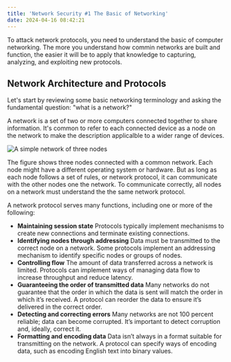 ```yaml
---
title: 'Network Security #1 The Basic of Networking'
date: 2024-04-16 08:42:21
---
```


To attack network protocols, you need to understand the basic of computer networking. The more you understand how commin networks are built and function, the easier it will be to apply that knowledge to capturing, analyzing, and exploiting new protocols.

## Network Architecture and Protocols

Let's start by reviewing some basic networking terminology and asking the fundamental question: "what is a network?"

A network is a set of two or more computers connected together to share information. It's common to refer to each connected device as a node on the network to make the description applicalble to a wider range of devices.

![A simple network of three nodes](https://i.imgur.com/PEwP15r.png)

The figure shows three nodes connected with a common network. Each node might have a different operating system or hardware. But as long as each node follows a set of rules, or network protocol, it can communicate with the other nodes one the network. To communicate correctly, all nodes on a network must understand the the same network protocol.

A network protocol serves many functions, including one or more of the following:

- **Maintaining session state** Protocols typically implement mechanisms to create new connections and terminate existing connections.
- **Identifying nodes through addressing** Data must be transmitted to the correct node on a network. Some protocols implement an addressing mechanism to identify specific nodes or groups of nodes.
- **Controlling flow** The amount of data transferred across a network is limited. Protocols can implement ways of managing data flow to increase throughput and
reduce latency.
- **Guaranteeing the order of transmitted data** Many networks do not guarantee that the order in which the data is sent will match the order in which it’s received. A protocol can reorder the data to ensure it’s delivered in the correct order.
- **Detecting and correcting errors** Many networks are not 100 percent reliable; data can become corrupted. It’s important to detect corruption and, ideally, correct it.
- **Formatting and encoding data** Data isn’t always in a format suitable for transmitting on the network. A protocol can specify ways of encoding data, such as encoding English text into binary values.